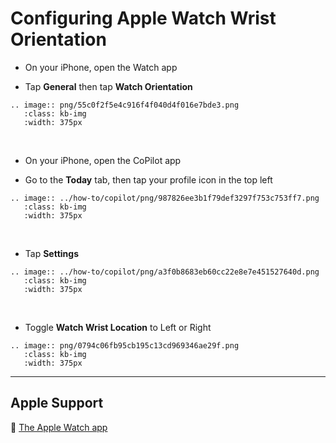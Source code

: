 # Configuring Apple Watch Wrist Orientation

- On your iPhone, open the Watch app

- Tap **General** then tap **Watch Orientation**

```{eval-rst}
.. image:: png/55c0f2f5e4c916f4f040d4f016e7bde3.png
   :class: kb-img
   :width: 375px
```

&nbsp;

- On your iPhone, open the CoPilot app

- Go to the **Today** tab, then tap your profile icon in the top left

```{eval-rst}
.. image:: ../how-to/copilot/png/987826ee3b1f79def3297f753c753ff7.png
   :class: kb-img
   :width: 375px
```

&nbsp;

- Tap **Settings**

```{eval-rst}
.. image:: ../how-to/copilot/png/a3f0b8683eb60cc22e8e7e451527640d.png
   :class: kb-img
   :width: 375px
```

&nbsp;

- Toggle **Watch Wrist Location** to Left or Right

```{eval-rst}
.. image:: png/0794c06fb95cb195c13cd969346ae29f.png
   :class: kb-img
   :width: 375px
```

---

## Apple Support

🔗 [The Apple Watch app](https://support.apple.com/guide/watch/the-apple-watch-app-apd65b3ed73d/watchos)
